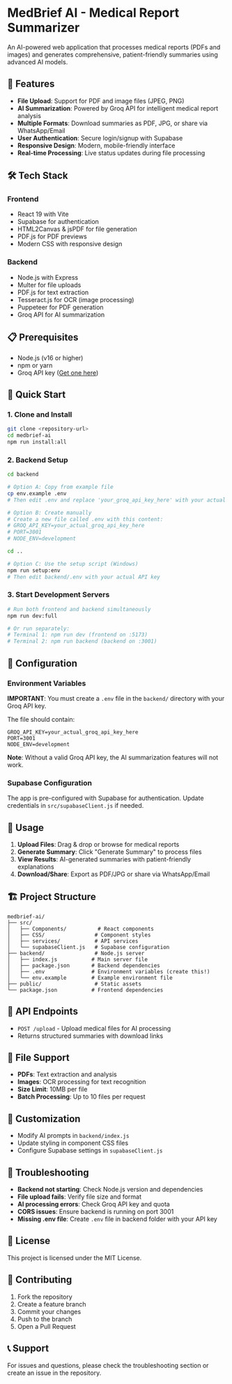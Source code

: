 # MedBrief AI - Medical Report Summarizer

An AI-powered web application that processes medical reports (PDFs and images) and generates comprehensive, patient-friendly summaries using advanced AI models.

## 🚀 Features

- **File Upload**: Support for PDF and image files (JPEG, PNG)
- **AI Summarization**: Powered by Groq API for intelligent medical report analysis
- **Multiple Formats**: Download summaries as PDF, JPG, or share via WhatsApp/Email
- **User Authentication**: Secure login/signup with Supabase
- **Responsive Design**: Modern, mobile-friendly interface
- **Real-time Processing**: Live status updates during file processing

## 🛠️ Tech Stack

### Frontend
- React 19 with Vite
- Supabase for authentication
- HTML2Canvas & jsPDF for file generation
- PDF.js for PDF previews
- Modern CSS with responsive design

### Backend
- Node.js with Express
- Multer for file uploads
- PDF.js for text extraction
- Tesseract.js for OCR (image processing)
- Puppeteer for PDF generation
- Groq API for AI summarization

## 📋 Prerequisites

- Node.js (v16 or higher)
- npm or yarn
- Groq API key ([Get one here](https://console.groq.com/))

## 🚀 Quick Start

### 1. Clone and Install
```bash
git clone <repository-url>
cd medbrief-ai
npm run install:all
```

### 2. Backend Setup
```bash
cd backend

# Option A: Copy from example file
cp env.example .env
# Then edit .env and replace 'your_groq_api_key_here' with your actual API key

# Option B: Create manually
# Create a new file called .env with this content:
# GROQ_API_KEY=your_actual_groq_api_key_here
# PORT=3001
# NODE_ENV=development

cd ..

# Option C: Use the setup script (Windows)
npm run setup:env
# Then edit backend/.env with your actual API key
```

### 3. Start Development Servers
```bash
# Run both frontend and backend simultaneously
npm run dev:full

# Or run separately:
# Terminal 1: npm run dev (frontend on :5173)
# Terminal 2: npm run backend (backend on :3001)
```

## 🔧 Configuration

### Environment Variables
**IMPORTANT**: You must create a `.env` file in the `backend/` directory with your Groq API key.

The file should contain:
```env
GROQ_API_KEY=your_actual_groq_api_key_here
PORT=3001
NODE_ENV=development
```

**Note**: Without a valid Groq API key, the AI summarization features will not work.

### Supabase Configuration
The app is pre-configured with Supabase for authentication. Update credentials in `src/supabaseClient.js` if needed.

## 📱 Usage

1. **Upload Files**: Drag & drop or browse for medical reports
2. **Generate Summary**: Click "Generate Summary" to process files
3. **View Results**: AI-generated summaries with patient-friendly explanations
4. **Download/Share**: Export as PDF/JPG or share via WhatsApp/Email

## 🏗️ Project Structure

```
medbrief-ai/
├── src/
│   ├── Components/          # React components
│   ├── CSS/                # Component styles
│   ├── services/           # API services
│   └── supabaseClient.js   # Supabase configuration
├── backend/                # Node.js server
│   ├── index.js           # Main server file
│   ├── package.json       # Backend dependencies
│   ├── .env               # Environment variables (create this!)
│   └── env.example        # Example environment file
├── public/                 # Static assets
└── package.json           # Frontend dependencies
```

## 🔌 API Endpoints

- `POST /upload` - Upload medical files for AI processing
- Returns structured summaries with download links

## 📁 File Support

- **PDFs**: Text extraction and analysis
- **Images**: OCR processing for text recognition
- **Size Limit**: 10MB per file
- **Batch Processing**: Up to 10 files per request

## 🎨 Customization

- Modify AI prompts in `backend/index.js`
- Update styling in component CSS files
- Configure Supabase settings in `supabaseClient.js`

## 🐛 Troubleshooting

- **Backend not starting**: Check Node.js version and dependencies
- **File upload fails**: Verify file size and format
- **AI processing errors**: Check Groq API key and quota
- **CORS issues**: Ensure backend is running on port 3001
- **Missing .env file**: Create `.env` file in backend folder with your API key

## 📄 License

This project is licensed under the MIT License.

## 🤝 Contributing

1. Fork the repository
2. Create a feature branch
3. Commit your changes
4. Push to the branch
5. Open a Pull Request

## 📞 Support

For issues and questions, please check the troubleshooting section or create an issue in the repository.
